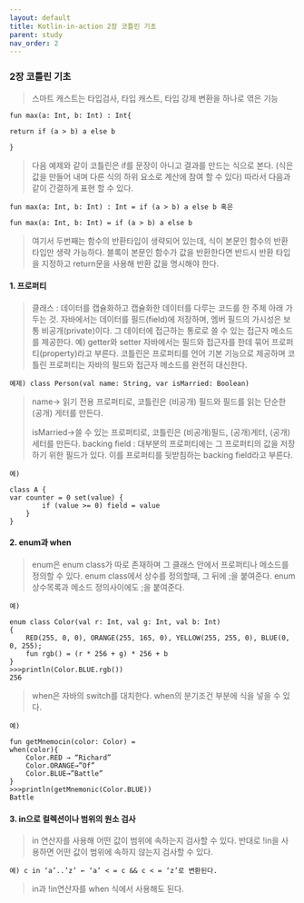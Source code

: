 ```yaml
---
layout: default
title: Kotlin-in-action 2장 코틀린 기초
parent: study
nav_order: 2
---
```



### 2장 코틀린 기초

> 스마트 캐스트는 타입검사, 타입 캐스트, 타입 강제 변환을 하나로 엮은 기능
```
fun max(a: Int, b: Int) : Int{

return if (a > b) a else b

}
```
> 다음 예제와 같이 코틀린은 if를 문장이 아니고 결과를 만드는 식으로 본다. 
(식은 값을 만들어 내며 다른 식의 하위 요소로 계산에 참여 할 수 있다) 따라서 다음과 같이 간결하게 표현 할 수 있다.
```
fun max(a: Int, b: Int) : Int = if (a > b) a else b 혹은
```
```
fun max(a: Int, b: Int) = if (a > b) a else b
```
> 여기서 두번째는 함수의 반환타입이 생략되어 있는데, 식이 본문인 함수의 반환 타입만 생략 가능하다. 블록이 본문인 함수가 값을 반환한다면 반드시 반환 타입을 지정하고 return문을 사용해 반환 값을 명시해야 한다.

#### 1. 프로퍼티

> 클래스 : 데이터를 캡슐화하고 캡슐화한 데이터를 다루는 코드를 한 주체 아래 가두는 것. 자바에서는 데이터를 필드(field)에 저장하며, 멤버 필드의 가시성은 보통 비공개(private)이다. 그 데이터에 접근하는 통로로 쓸 수 있는 접근자 메소드를 제공한다. 예) getter와 setter
 자바에서는 필드와 접근자를 한데 묶어 프로퍼티(property)라고 부른다. 코틀린은 프로퍼티를 언어 기본 기능으로 제공하며 코틀린 프로퍼티는 자바의 필드와 접근자 메소드를 완전히 대신한다.
```
예제) class Person(val name: String, var isMarried: Boolean)
```
> name→ 읽기 전용 프로퍼티로, 코틀린은 (비공개) 필드와 필드를 읽는 단순한 (공개) 게터를 만든다.
> 
> isMarried→쓸 수 있는 프로퍼티로, 코틀린은 (비공개)필드, (공개)게터, (공개)세터를 만든다.
> backing field : 대부분의 프로퍼티에는 그 프로퍼티의 값을 저장하기 위한 필드가 있다. 이를 프로퍼티를 뒷받침하는 backing field라고 부른다.
```
예)

class A {
var counter = 0 set(value) {
        if (value >= 0) field = value
    }
}
```
#### 2. enum과 when

> enum은 enum class가 따로 존재하며 그 클래스 안에서 프로퍼티나 메소드를 정의할 수 있다.
enum class에서 상수를 정의할때, 그 뒤에 ;을 붙여준다. enum 상수목록과 메소드 정의사이에도 ;을 붙여준다.
```
예)

enum class Color(val r: Int, val g: Int, val b: Int)
{
    RED(255, 0, 0), ORANGE(255, 165, 0), YELLOW(255, 255, 0), BLUE(0, 0, 255);
    fun rgb() = (r * 256 + g) * 256 + b
}
>>>println(Color.BLUE.rgb())
256
```
> when은 자바의 switch를 대치한다.
when의 분기조건 부분에 식을 넣을 수 있다.
```
예)

fun getMnemocin(color: Color) =
when(color){
    Color.RED → “Richard”
    Color.ORANGE→”Of”
    Color.BLUE→”Battle”
}
>>>println(getMnemonic(Color.BLUE))
Battle
```
#### 3. in으로 컬렉션이나 범위의 원소 검사

> in 연산자를 사용해 어떤 값이 범위에 속하는지 검사할 수 있다. 반대로 !in을 사용하면 어떤 값이 범위에 속하지 않는지 검사할 수 있다.
```
예) c in ‘a’..’z’ ← ‘a’ < = c && c < = ‘z’로 변환된다.
```
> in과 !in연산자를 when 식에서 사용해도 된다.
